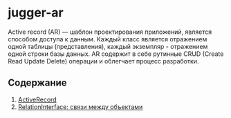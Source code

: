 # jugger-ar

Active record (AR) — шаблон проектирования приложений, является способом доступа к данным.
Каждый класс является отражением одной таблицы (представления), каждый экземпляр - отражением одной строки базы данных.
AR содержит в себе рутинные CRUD (Create Read Update Delete) операции и облегчает процесс разработки.

## Содержание

1. [ActiveRecord](ar.md)
2. [RelationInterface: связи между объектами](relations.md)
